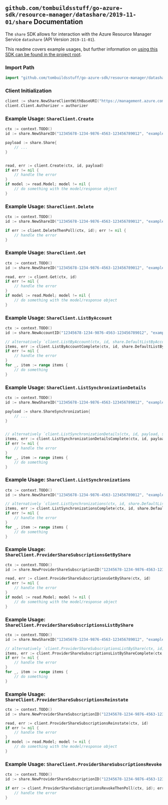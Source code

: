 
## `github.com/tombuildsstuff/go-azure-sdk/resource-manager/datashare/2019-11-01/share` Documentation

The `share` SDK allows for interaction with the Azure Resource Manager Service `datashare` (API Version `2019-11-01`).

This readme covers example usages, but further information on [using this SDK can be found in the project root](https://github.com/tombuildsstuff/go-azure-sdk/tree/main/docs).

### Import Path

```go
import "github.com/tombuildsstuff/go-azure-sdk/resource-manager/datashare/2019-11-01/share"
```


### Client Initialization

```go
client := share.NewShareClientWithBaseURI("https://management.azure.com")
client.Client.Authorizer = authorizer
```


### Example Usage: `ShareClient.Create`

```go
ctx := context.TODO()
id := share.NewShareID("12345678-1234-9876-4563-123456789012", "example-resource-group", "accountValue", "shareValue")

payload := share.Share{
	// ...
}


read, err := client.Create(ctx, id, payload)
if err != nil {
	// handle the error
}
if model := read.Model; model != nil {
	// do something with the model/response object
}
```


### Example Usage: `ShareClient.Delete`

```go
ctx := context.TODO()
id := share.NewShareID("12345678-1234-9876-4563-123456789012", "example-resource-group", "accountValue", "shareValue")

if err := client.DeleteThenPoll(ctx, id); err != nil {
	// handle the error
}
```


### Example Usage: `ShareClient.Get`

```go
ctx := context.TODO()
id := share.NewShareID("12345678-1234-9876-4563-123456789012", "example-resource-group", "accountValue", "shareValue")

read, err := client.Get(ctx, id)
if err != nil {
	// handle the error
}
if model := read.Model; model != nil {
	// do something with the model/response object
}
```


### Example Usage: `ShareClient.ListByAccount`

```go
ctx := context.TODO()
id := share.NewAccountID("12345678-1234-9876-4563-123456789012", "example-resource-group", "accountValue")

// alternatively `client.ListByAccount(ctx, id, share.DefaultListByAccountOperationOptions())` can be used to do batched pagination
items, err := client.ListByAccountComplete(ctx, id, share.DefaultListByAccountOperationOptions())
if err != nil {
	// handle the error
}
for _, item := range items {
	// do something
}
```


### Example Usage: `ShareClient.ListSynchronizationDetails`

```go
ctx := context.TODO()
id := share.NewShareID("12345678-1234-9876-4563-123456789012", "example-resource-group", "accountValue", "shareValue")

payload := share.ShareSynchronization{
	// ...
}


// alternatively `client.ListSynchronizationDetails(ctx, id, payload, share.DefaultListSynchronizationDetailsOperationOptions())` can be used to do batched pagination
items, err := client.ListSynchronizationDetailsComplete(ctx, id, payload, share.DefaultListSynchronizationDetailsOperationOptions())
if err != nil {
	// handle the error
}
for _, item := range items {
	// do something
}
```


### Example Usage: `ShareClient.ListSynchronizations`

```go
ctx := context.TODO()
id := share.NewShareID("12345678-1234-9876-4563-123456789012", "example-resource-group", "accountValue", "shareValue")

// alternatively `client.ListSynchronizations(ctx, id, share.DefaultListSynchronizationsOperationOptions())` can be used to do batched pagination
items, err := client.ListSynchronizationsComplete(ctx, id, share.DefaultListSynchronizationsOperationOptions())
if err != nil {
	// handle the error
}
for _, item := range items {
	// do something
}
```


### Example Usage: `ShareClient.ProviderShareSubscriptionsGetByShare`

```go
ctx := context.TODO()
id := share.NewProviderShareSubscriptionID("12345678-1234-9876-4563-123456789012", "example-resource-group", "accountValue", "shareValue", "providerShareSubscriptionIdValue")

read, err := client.ProviderShareSubscriptionsGetByShare(ctx, id)
if err != nil {
	// handle the error
}
if model := read.Model; model != nil {
	// do something with the model/response object
}
```


### Example Usage: `ShareClient.ProviderShareSubscriptionsListByShare`

```go
ctx := context.TODO()
id := share.NewShareID("12345678-1234-9876-4563-123456789012", "example-resource-group", "accountValue", "shareValue")

// alternatively `client.ProviderShareSubscriptionsListByShare(ctx, id)` can be used to do batched pagination
items, err := client.ProviderShareSubscriptionsListByShareComplete(ctx, id)
if err != nil {
	// handle the error
}
for _, item := range items {
	// do something
}
```


### Example Usage: `ShareClient.ProviderShareSubscriptionsReinstate`

```go
ctx := context.TODO()
id := share.NewProviderShareSubscriptionID("12345678-1234-9876-4563-123456789012", "example-resource-group", "accountValue", "shareValue", "providerShareSubscriptionIdValue")

read, err := client.ProviderShareSubscriptionsReinstate(ctx, id)
if err != nil {
	// handle the error
}
if model := read.Model; model != nil {
	// do something with the model/response object
}
```


### Example Usage: `ShareClient.ProviderShareSubscriptionsRevoke`

```go
ctx := context.TODO()
id := share.NewProviderShareSubscriptionID("12345678-1234-9876-4563-123456789012", "example-resource-group", "accountValue", "shareValue", "providerShareSubscriptionIdValue")

if err := client.ProviderShareSubscriptionsRevokeThenPoll(ctx, id); err != nil {
	// handle the error
}
```
